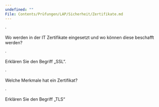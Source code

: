 ```yaml
---
undefined: ""
File: Contents/Prüfungen/LAP/Sicherheit/Zertifikate.md
---
```



·

Wo werden in der IT Zertifikate eingesetzt und wo können diese beschafft werden?

·

Erklären Sie den Begriff „SSL“.

·

Welche Merkmale hat ein Zertifikat?

·

Erklären Sie den Begriff „TLS“
